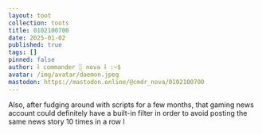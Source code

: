 ```yaml
---
layout: toot
collection: toots
title: 0102100700
date: 2025-01-02
published: true
tags: []
pinned: false
author: ⸸ commander ░ nova ⸸ :~$
avatar: /img/avatar/daemon.jpeg
mastodon: https://mastodon.online/@cmdr_nova/0102100700
---
```


Also, after fudging around with scripts for a few months, that gaming news account could definitely have a built-in filter in order to avoid posting the same news story 10 times in a row l
